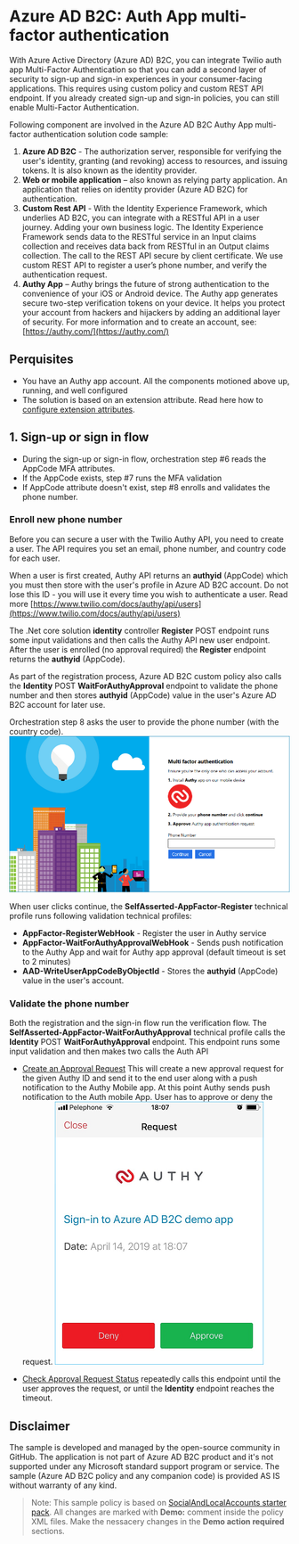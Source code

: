 # Azure AD B2C: Auth App multi-factor authentication

With Azure Active Directory (Azure AD) B2C, you can integrate Twilio auth app Multi-Factor Authentication so that you can add a second layer of security to sign-up and sign-in experiences in your consumer-facing applications. This requires using custom policy and custom REST API endpoint. If you already created sign-up and sign-in policies, you can still enable Multi-Factor Authentication.

Following component are involved in the Azure AD B2C Authy App multi-factor authentication solution code sample:
1.	**Azure AD B2C** - The authorization server, responsible for verifying the user's identity, granting (and revoking) access to resources, and issuing tokens. It is also known as the identity provider. 
1.	**Web or mobile application** – also known as relying party application. An application that relies on identity provider (Azure AD B2C) for authentication. 
1.	**Custom Rest API** - With the Identity Experience Framework, which underlies AD B2C, you can integrate with a RESTful API in a user journey. Adding your own business logic. The Identity Experience Framework sends data to the RESTful service in an Input claims collection and receives data back from RESTful in an Output claims collection. The call to the REST API secure by client certificate. We use custom REST API to register a user’s phone number, and verify the authentication request.
1.	**Authy App** – Authy brings the future of strong authentication to the convenience of your iOS or Android device. The Authy app generates secure two-step verification tokens on your device. It helps you protect your account from hackers and hijackers by adding an additional layer of security. For more information and to create an account, see: [https://authy.com/](https://authy.com/)

## Perquisites
- You have an Authy app account. All the components motioned above up, running, and well configured
- The solution is based on an extension attribute. Read here how to [configure extension attributes](https://docs.microsoft.com/en-us/azure/active-directory-b2c/active-directory-b2c-create-custom-attributes-profile-edit-custom). 


## 1. Sign-up or sign in flow
- During the sign-up or sign-in flow, orchestration step #6 reads the AppCode MFA attributes. 
- If the AppCode exists, step #7 runs the MFA validation
- If AppCode attribute doesn't exist, step #8 enrolls and validates the phone number.

### Enroll new phone number
Before you can secure a user with the Twilio Authy API, you need to create a user. The API requires you set an email, phone number, and country code for each user.

When a user is first created, Authy API returns an **authyid** (AppCode) which you must then store with the user's profile in Azure AD B2C account. Do not lose this ID - you will use it every time you wish to authenticate a user. Read more [https://www.twilio.com/docs/authy/api/users](https://www.twilio.com/docs/authy/api/users)  

The .Net core solution **identity** controller **Register** POST endpoint runs some input validations and then calls the Authy API new user endpoint. After the user is enrolled (no approval required) the **Register** endpoint returns the  **authyid** (AppCode). 

As part of the registration process, Azure AD B2C custom policy also calls the **Identity** POST **WaitForAuthyApproval** endpoint to validate the phone number and then stores **authyid** (AppCode) value in the user's Azure AD B2C account for later use.

Orchestration step 8 asks the user to provide the phone number (with the country code).
![Enroll](media/enroll.png)

When user clicks continue, the **SelfAsserted-AppFactor-Register** technical profile runs following validation technical profiles:
- **AppFactor-RegisterWebHook**  - Register the user in Authy service 
- **AppFactor-WaitForAuthyApprovalWebHook** - Sends push notification to the Authy App and wait for Authy app approval (default timeout is set to 2 minutes)
- **AAD-WriteUserAppCodeByObjectId** -  Stores the **authyid** (AppCode) value in the user's account.

### Validate the phone number
Both the registration and the sign-in flow run the verification flow. The **SelfAsserted-AppFactor-WaitForAuthyApproval** technical profile calls the **Identity** POST **WaitForAuthyApproval** endpoint. This endpoint runs some input validation and then makes two calls the Auth API
- [Create an Approval Request](https://www.twilio.com/docs/authy/api/push-authentications#create-an-approval-request) This will create a new approval request for the given Authy ID and send it to the end user along with a push notification to the Authy Mobile app. At this point Authy sends push notification to the Auth mobile App. User has to approve or deny the request.
    ![Authy app](media/auth-app.png)
    
- [Check Approval Request Status](https://www.twilio.com/docs/authy/api/push-authentications#check-approval-request-status) repeatedly calls this endpoint until the user approves the request, or until the **Identity** endpoint reaches the timeout.

## Disclaimer
The sample is developed and managed by the open-source community in GitHub. The application is not part of Azure AD B2C product and it's not supported under any Microsoft standard support program or service. The sample (Azure AD B2C policy and any companion code) is provided AS IS without warranty of any kind.

> Note:  This sample policy is based on [SocialAndLocalAccounts starter pack](https://github.com/Azure-Samples/active-directory-b2c-custom-policy-starterpack/tree/master/SocialAndLocalAccounts). All changes are marked with **Demo:** comment inside the policy XML files. Make the nessacery changes in the **Demo action required** sections.
